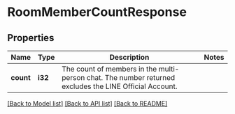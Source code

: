 # RoomMemberCountResponse

## Properties

Name | Type | Description | Notes
------------ | ------------- | ------------- | -------------
**count** | **i32** | The count of members in the multi-person chat. The number returned excludes the LINE Official Account. | 

[[Back to Model list]](../README.md#documentation-for-models) [[Back to API list]](../README.md#documentation-for-api-endpoints) [[Back to README]](../README.md)


